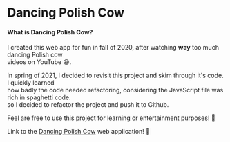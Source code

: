 # Dancing Polish Cow

#### What is Dancing Polish Cow?

I created this web app for fun in fall of 2020, after watching **way** too much dancing Polish cow  
videos on YouTube 😆.

In spring of 2021, I decided to revisit this project and skim through it's code. I quickly learned  
how badly the code needed refactoring, considering the JavaScript file was rich in spaghetti code.  
so I decided to refactor the project and push it to Github.

Feel are free to use this project for learning or entertainment purposes! 🙂  

Link to the [Dancing Polish Cow](https://csgo-weapons.netlify.app/) web application! 🐄
